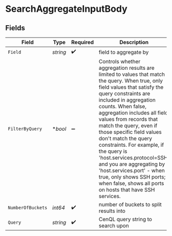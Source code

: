 # SearchAggregateInputBody


## Fields

| Field                                                                                                                                                                                                                                                                                                                                                                                                                                                                                                                                                      | Type                                                                                                                                                                                                                                                                                                                                                                                                                                                                                                                                                       | Required                                                                                                                                                                                                                                                                                                                                                                                                                                                                                                                                                   | Description                                                                                                                                                                                                                                                                                                                                                                                                                                                                                                                                                | Example                                                                                                                                                                                                                                                                                                                                                                                                                                                                                                                                                    |
| ---------------------------------------------------------------------------------------------------------------------------------------------------------------------------------------------------------------------------------------------------------------------------------------------------------------------------------------------------------------------------------------------------------------------------------------------------------------------------------------------------------------------------------------------------------- | ---------------------------------------------------------------------------------------------------------------------------------------------------------------------------------------------------------------------------------------------------------------------------------------------------------------------------------------------------------------------------------------------------------------------------------------------------------------------------------------------------------------------------------------------------------- | ---------------------------------------------------------------------------------------------------------------------------------------------------------------------------------------------------------------------------------------------------------------------------------------------------------------------------------------------------------------------------------------------------------------------------------------------------------------------------------------------------------------------------------------------------------- | ---------------------------------------------------------------------------------------------------------------------------------------------------------------------------------------------------------------------------------------------------------------------------------------------------------------------------------------------------------------------------------------------------------------------------------------------------------------------------------------------------------------------------------------------------------- | ---------------------------------------------------------------------------------------------------------------------------------------------------------------------------------------------------------------------------------------------------------------------------------------------------------------------------------------------------------------------------------------------------------------------------------------------------------------------------------------------------------------------------------------------------------- |
| `Field`                                                                                                                                                                                                                                                                                                                                                                                                                                                                                                                                                    | *string*                                                                                                                                                                                                                                                                                                                                                                                                                                                                                                                                                   | :heavy_check_mark:                                                                                                                                                                                                                                                                                                                                                                                                                                                                                                                                         | field to aggregate by                                                                                                                                                                                                                                                                                                                                                                                                                                                                                                                                      | web.endpoints.http.html_title                                                                                                                                                                                                                                                                                                                                                                                                                                                                                                                              |
| `FilterByQuery`                                                                                                                                                                                                                                                                                                                                                                                                                                                                                                                                            | **bool*                                                                                                                                                                                                                                                                                                                                                                                                                                                                                                                                                    | :heavy_minus_sign:                                                                                                                                                                                                                                                                                                                                                                                                                                                                                                                                         | Controls whether aggregation results are limited to values that match the query. When true, only field values that satisfy the query constraints are included in aggregation counts. When false, aggregation includes all field values from records that match the query, even if those specific field values don't match the query constraints. For example, if the query is 'host.services.protocol=SSH' and you are aggregating by 'host.services.port' - when true, only shows SSH ports; when false, shows all ports on hosts that have SSH services. |                                                                                                                                                                                                                                                                                                                                                                                                                                                                                                                                                            |
| `NumberOfBuckets`                                                                                                                                                                                                                                                                                                                                                                                                                                                                                                                                          | *int64*                                                                                                                                                                                                                                                                                                                                                                                                                                                                                                                                                    | :heavy_check_mark:                                                                                                                                                                                                                                                                                                                                                                                                                                                                                                                                         | number of buckets to split results into                                                                                                                                                                                                                                                                                                                                                                                                                                                                                                                    | 100                                                                                                                                                                                                                                                                                                                                                                                                                                                                                                                                                        |
| `Query`                                                                                                                                                                                                                                                                                                                                                                                                                                                                                                                                                    | *string*                                                                                                                                                                                                                                                                                                                                                                                                                                                                                                                                                   | :heavy_check_mark:                                                                                                                                                                                                                                                                                                                                                                                                                                                                                                                                         | CenQL query string to search upon                                                                                                                                                                                                                                                                                                                                                                                                                                                                                                                          | web: *                                                                                                                                                                                                                                                                                                                                                                                                                                                                                                                                                     |